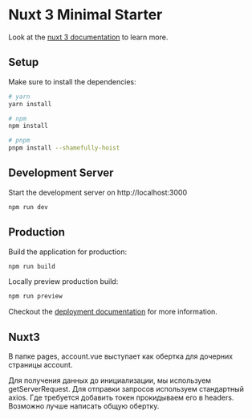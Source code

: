 # Nuxt 3 Minimal Starter

Look at the [nuxt 3 documentation](https://v3.nuxtjs.org) to learn more.

## Setup

Make sure to install the dependencies:

```bash
# yarn
yarn install

# npm
npm install

# pnpm
pnpm install --shamefully-hoist
```

## Development Server

Start the development server on http://localhost:3000

```bash
npm run dev
```

## Production

Build the application for production:

```bash
npm run build
```

Locally preview production build:

```bash
npm run preview
```

Checkout the [deployment documentation](https://v3.nuxtjs.org/guide/deploy/presets) for more information.

## Nuxt3

В папке pages, account.vue выступает как обертка для дочерних страницы account.

Для получения данных до инициализации, мы используем getServerRequest.
Для отправки запросов используем стандартный axios.
Где требуется добавить токен прокидываем его в headers. Возможно лучше написать общую обертку.
